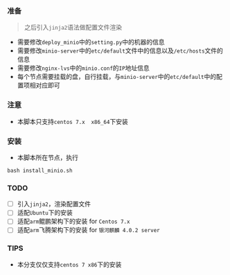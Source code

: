 
### 准备  
> 之后引入`jinja2`语法做配置文件渲染  
- 需要修改`deploy_minio`中的`setting.py`中的机器的信息
- 需要修改`minio-server`中的`etc/default`文件中的信息以及`/etc/hosts`文件的信息
- 需要修改`nginx-lvs`中的`minio.conf`的`IP`地址信息
- 每个节点需要挂载的盘，自行挂载，与`minio-server`中的`etc/default`中的配置项相对应即可

### 注意
- 本脚本只支持`centos 7.x  x86_64`下安装

### 安装
- 本脚本所在节点，执行
```
bash install_minio.sh
```

### TODO
- [ ] 引入`jinja2`，渲染配置文件
- [ ] 适配`Ubuntu`下的安装
- [ ] 适配`arm`鲲鹏架构下的安装 for `Centos 7.x`
- [ ] 适配`arm`飞腾架构下的安装 for `银河麒麟 4.0.2 server`

### TIPS
- 本分支仅仅支持`centos 7 x86`下的安装 
